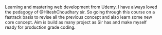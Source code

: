 Learning and mastering web development from Udemy.
I have always loved the pedagogy of @HiteshChoudhary sir. 
So going through this course on a fastrack basis to revise all the previous concept and also learn some new core concept.
Aim is build as many project as Sir has and make myself ready for production grade coding.
